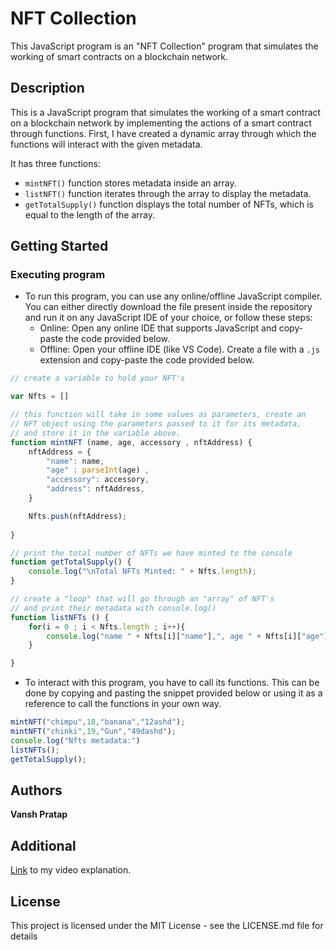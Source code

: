 # NFT Collection

This JavaScript program is an "NFT Collection" program that simulates the working of smart contracts on a blockchain network.

## Description

This is a JavaScript program that simulates the working of a smart contract on a blockchain network by implementing the actions of a smart contract through functions. First, I have created a dynamic array through which the functions will interact with the given metadata.

It has three functions:

* `mintNFT()` function stores metadata inside an array.
* `listNFT()` function iterates through the array to display the metadata.
* `getTotalSupply()` function displays the total number of NFTs, which is equal to the length of the array.

## Getting Started

### Executing program

* To run this program, you can use any online/offline JavaScript compiler. You can either directly download the file present inside the repository and run it on any JavaScript IDE of your choice, or follow these steps:
  * Online: Open any online IDE that supports JavaScript and copy-paste the code provided below.
  * Offline: Open your offline IDE (like VS Code). Create a file with a `.js` extension and copy-paste the code provided below.

```javascript
// create a variable to hold your NFT's

var Nfts = []

// this function will take in some values as parameters, create an
// NFT object using the parameters passed to it for its metadata, 
// and store it in the variable above.
function mintNFT (name, age, accessory , nftAddress) {
    nftAddress = {
        "name": name,
        "age" : parseInt(age) ,
        "accessory": accessory,
        "address": nftAddress,
    }

    Nfts.push(nftAddress);
    
}

// print the total number of NFTs we have minted to the console
function getTotalSupply() {
    console.log("\nTotal NFTs Minted: " + Nfts.length);
}

// create a "loop" that will go through an "array" of NFT's
// and print their metadata with console.log()
function listNFTs () {
    for(i = 0 ; i < Nfts.length ; i++){
        console.log("name " + Nfts[i]["name"],", age " + Nfts[i]["age"],", accessory " +Nfts[i]["accessory"],", address " +Nfts[i]["address"]  );
    }

}
```

* To interact with this program, you have to call its functions. This can be done by copying and pasting the snippet provided below or using it as a reference to call the functions in your own way.

```javascript
mintNFT("chimpu",18,"banana","12ashd");
mintNFT("chinki",19,"Gun","49dashd");
console.log("Nfts metadata:")
listNFTs();
getTotalSupply();
```

## Authors

**Vansh Pratap**

## Additional

[Link](#addYourLoomVidoeLinkHere") to my video explanation.

## License

This project is licensed under the MIT License - see the LICENSE.md file for details
